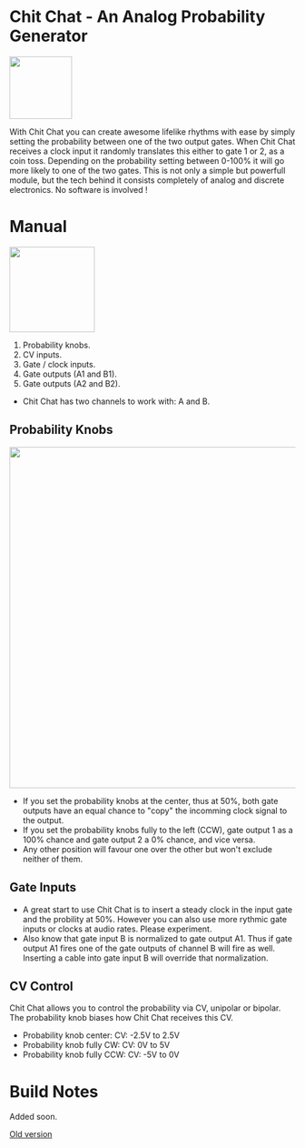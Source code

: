 # Chit Chat - An Analog Probability Generator

<img src="https://raw.githubusercontent.com/PierreIsCoding/sdiy/main/Chit_Chat/images/Chit_Chat_Front_Panel.png" width="110" />

With Chit Chat you can create awesome lifelike rhythms with ease by simply setting the probability between one of the two output gates.
When Chit Chat receives a clock input it randomly translates this either to gate 1 or 2, as a coin toss. Depending on the probability setting between 0-100% it will go more likely to one of the two gates. This is not only a simple but powerfull module, but the tech behind it consists completely of analog and discrete electronics. No software is involved !

# Manual
<img src="https://raw.githubusercontent.com/PierreIsCoding/sdiy/main/Chit_Chat/images/Chit_Chat_Numbers.png" width="150" />

1. Probability knobs.
2. CV inputs.
3. Gate / clock inputs.
4. Gate outputs (A1 and B1).
4. Gate outputs (A2 and B2).

- Chit Chat has two channels to work with: A and B.

## Probability Knobs
<img src="https://raw.githubusercontent.com/PierreIsCoding/sdiy/main/Chit_Chat/images/Explainations.png" width="600" />
<br>

* If you set the probability knobs at the center, thus at 50%, both gate outputs have an equal chance to "copy" the incomming clock signal to the output.
* If you set the probability knobs fully to the left (CCW), gate output 1 as a 100% chance and gate output 2 a 0% chance, and vice versa.
* Any other position will favour one over the other but won't exclude neither of them.

## Gate Inputs
* A great start to use Chit Chat is to insert a steady clock in the input gate and the probility at 50%. However you can also use more rythmic gate inputs or clocks at audio rates. Please experiment.
* Also know that gate input B is normalized to gate output A1. Thus if gate output A1 fires one of the gate outputs of channel B will fire as well. Inserting a cable into gate input B will override that normalization.

## CV Control
Chit Chat allows you to control the probability via CV, unipolar or bipolar. The probability knob biases how Chit Chat receives this CV.

* Probability knob center: CV: -2.5V to 2.5V
* Probability knob fully CW: CV: 0V to 5V
* Probability knob fully CCW: CV: -5V to 0V


# Build Notes
Added soon.


[Old version](https://github.com/PierreIsCoding/sdiy/tree/main/Probability_Gate)
